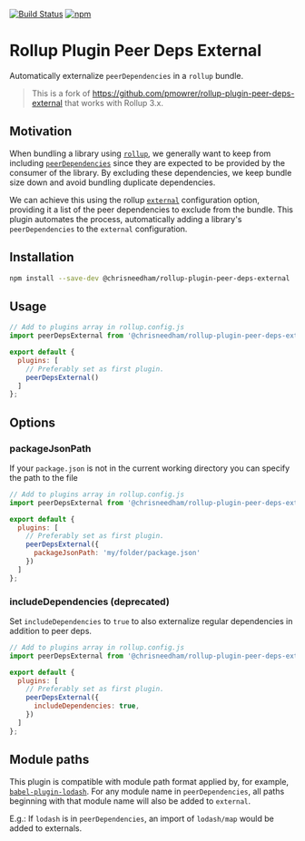 [![Build Status](https://github.com/chrisn/rollup-plugin-peer-deps-external/workflows/Node.js%20CI/badge.svg?branch=master)](https://github.com/chrisn/rollup-plugin-peer-deps-external/actions) [![npm](https://img.shields.io/npm/v/@chrisneedham/rollup-plugin-peer-deps-external.svg)](https://www.npmjs.com/package/@chrisneedham/rollup-plugin-peer-deps-external)

# Rollup Plugin Peer Deps External

Automatically externalize `peerDependencies` in a `rollup` bundle.

> This is a fork of https://github.com/pmowrer/rollup-plugin-peer-deps-external that works with Rollup 3.x.

## Motivation

When bundling a library using [`rollup`](https://github.com/rollup/rollup), we generally want to keep from including  [`peerDependencies`](https://nodejs.org/en/blog/npm/peer-dependencies/) since they are expected to be  provided by the consumer of the library. By excluding these dependencies, we keep bundle size down and avoid bundling duplicate dependencies.

We can achieve this using the rollup [`external`](https://github.com/rollup/rollup/wiki/JavaScript-API#external) configuration option, providing it a list of the peer dependencies to exclude from the bundle. This plugin automates the process, automatically adding a library's `peerDependencies` to the `external` configuration.

## Installation

```bash
npm install --save-dev @chrisneedham/rollup-plugin-peer-deps-external
```

## Usage

```javascript
// Add to plugins array in rollup.config.js
import peerDepsExternal from '@chrisneedham/rollup-plugin-peer-deps-external';

export default {
  plugins: [
    // Preferably set as first plugin.
    peerDepsExternal()
  ]
};
```

## Options

### packageJsonPath

If your `package.json` is not in the current working directory you can specify the path to the file

```javascript
// Add to plugins array in rollup.config.js
import peerDepsExternal from '@chrisneedham/rollup-plugin-peer-deps-external';

export default {
  plugins: [
    // Preferably set as first plugin.
    peerDepsExternal({
      packageJsonPath: 'my/folder/package.json'
    })
  ]
};
```

### includeDependencies (deprecated)

Set `includeDependencies` to `true` to also externalize regular dependencies in addition to peer deps.

```javascript
// Add to plugins array in rollup.config.js
import peerDepsExternal from '@chrisneedham/rollup-plugin-peer-deps-external';

export default {
  plugins: [
    // Preferably set as first plugin.
    peerDepsExternal({
      includeDependencies: true,
    })
  ]
};
```

## Module paths

This plugin is compatible with module path format applied by, for example, [`babel-plugin-lodash`](https://github.com/lodash/babel-plugin-lodash). For any module name in `peerDependencies`, all paths beginning with that module name will also be added to `external`.

E.g.: If `lodash` is in `peerDependencies`, an import of `lodash/map` would be added to externals.
